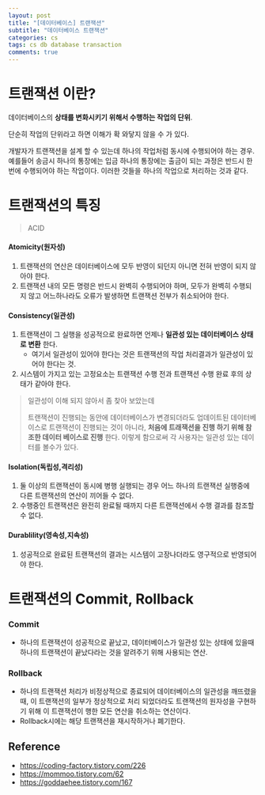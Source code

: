 ```yaml
---
layout: post
title: "[데이터베이스] 트랜잭션"
subtitle: "데이터베이스 트랜잭션"
categories: cs
tags: cs db database transaction
comments: true
---
```


# 트랜잭션 이란?

데이터베이스의 **상태를 변화시키기 위해서 수행하는 작업의 단위**.

단순히 작업의 단위라고 하면 이해가 확 와닿지 않을 수 가 있다. 

개발자가 트랜잭션을 설계 할 수 있는데 하나의 작업처럼 동시에 수행되어야 하는 경우. 예를들어 송금시 하나의 통장에는 입금 하나의 통장에는 출금이 되는 과정은 반드시 한번에 수행되어야 하는 작업이다. 이러한 것들을 하나의 작업으로 처리하는 것과 같다.



# 트랜잭션의 특징

> ACID

#### Atomicity(원자성)

1. 트랜잭션의 연산은 데이터베이스에 모두 반영이 되던지 아니면 전혀 반영이 되지 않아야 한다. 
2. 트랜잭션 내의 모든 명령은 반드시 완벽히 수행되어야 하며, 모두가 완벽히 수행되지 않고 어느하나라도 오류가 발생하면 트랜잭션 전부가 취소되어야 한다. 

#### Consistency(일관성)

1. 트랜잭션이 그 실행을 성공적으로 완료하면 언제나 **일관성 있는 데이터베이스 상태로 변환** 한다.
   - 여기서 일관성이 있어야 한다는 것은 트랜잭션의 작업 처리결과가 일관성이 있어야 한다는 것.
2. 시스템이 가지고 있는 고정요소는 트랜잭션 수행 전과 트랜잭션 수행 완료 후의 상태가 같아야 한다.

> 일관성이 이해 되지 않아서 좀 찾아 보았는데
>
> 트랜잭션이 진행되는 동안에 데이터베이스가 변경되더라도 업데이트된 데이터베이스로 트랜잭션이 진행되는 것이 아니라, **처음에 트래잭션을 진행 하기 위해 참조한 데이터 베이스로 진행** 한다. 이렇게 함으로써 각 사용자는 일관성 있는 데이터를 볼수가 있다.

#### Isolation(독립성,격리성)

1. 둘 이상의 트랜잭션이 동시에 병행 실행되는 경우 어느 하나의 트랜잭션 실행중에 다른 트랜잭션의 연산이 끼어들 수 없다.
2. 수행중인 트랜잭션은 완전히 완료될 때까지 다른 트랜잭션에서 수행 결과를 참조할 수 없다.

#### Durablility(영속성,지속성)

1. 성공적으로 완료된 트랜잭션의 결과는 시스템이 고장나더라도 영구적으로 반영되어야 한다.



# 트랜잭션의 Commit, Rollback

### Commit

- 하나의 트랜잭션이 성공적으로 끝났고, 데이터베이스가 일관성 있는 상태에 있을때 하나의 트랜잭션이 끝났다라는 것을 알려주기 위해 사용되는 연산.

### Rollback

- 하나의 트랜잭션 처리가 비정상적으로 종료되어 데이터베이스의 일관성을 깨뜨렸을때, 이 트랜잭션의 일부가 정상적으로 처리 되었더라도 트랜잭션의 원자성을 구현하기 위해 이 트랜잭션이 행한 모든 연산을 취소하는 연산이다.
- Rollback시에는 해당 트랜잭션을 재시작하거나 폐기한다.



## Reference 

- https://coding-factory.tistory.com/226
- https://mommoo.tistory.com/62
- https://goddaehee.tistory.com/167
